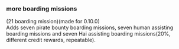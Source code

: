 ### more boarding missions <br>
(21 boarding mission)(made for 0.10.0)<br>
Adds seven pirate bounty boarding missions, seven human assisting boarding missions and seven Hai assisting boarding missions(20%, different credit rewards, repeatable).<br>